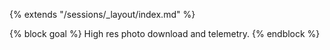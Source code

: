 {% extends "/sessions/_layout/index.md" %}

{% block goal %}
High res photo download and telemetry.
{% endblock %}
